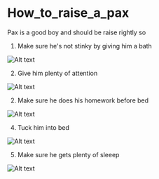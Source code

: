 # How_to_raise_a_pax
Pax is a good boy and should be raise rightly so

1) Make sure he's not stinky by giving him a bath

![Alt text](https://i.imgur.com/YCtp2ct.jpg)

2) Give him plenty of attention

![Alt text](https://i.imgur.com/FoK2dmG.jpg)

2) Make sure he does his homework before bed

![Alt text](https://i.imgur.com/2JnCxjj.jpg)

4) Tuck him into bed

![Alt text](https://i.imgur.com/wutDU4C.jpg)

5) Make sure he gets plenty of sleeep

![Alt text](https://i.imgur.com/6gzxGOS.jpg)

